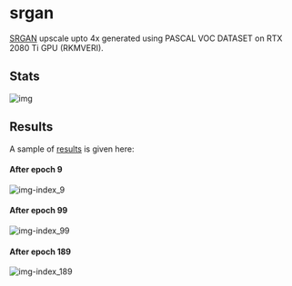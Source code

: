 # srgan

[SRGAN](https://github.com/leftthomas/SRGAN) upscale upto 4x generated using PASCAL VOC DATASET on RTX 2080 Ti GPU (RKMVERI).

## Stats 

![img](https://github.com/Jimut123/srgan/blob/master/ALL_LOSES.png)

## Results

A sample of [results](https://github.com/Jimut123/srgan/tree/master/RESULTS) is given here:

#### After epoch 9
![img-index_9](https://github.com/Jimut123/srgan/blob/master/RESULTS/epoch_9_index_1.png)

#### After epoch 99
![img-index_99](https://github.com/Jimut123/srgan/blob/master/RESULTS/epoch_99_index_1.png)

#### After epoch 189
![img-index_189](https://github.com/Jimut123/srgan/blob/master/RESULTS/epoch_189_index_1.png)






